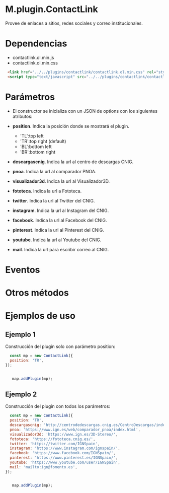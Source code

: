 # M.plugin.ContactLink

Provee de enlaces a sitios, redes sociales y correo institucionales.

# Dependencias

- contactlink.ol.min.js
- contactlink.ol.min.css


```html
 <link href="../../plugins/contactlink/contactlink.ol.min.css" rel="stylesheet" />
 <script type="text/javascript" src="../../plugins/contactlink/contactlink.ol.min.js"></script>
```

# Parámetros

- El constructor se inicializa con un JSON de options con los siguientes atributos:

- **position**. Indica la posición donde se mostrará el plugin.
  - 'TL':top left
  - 'TR':top right (default)
  - 'BL':bottom left
  - 'BR':bottom right
- **descargascnig**. Indica la url al centro de descargas CNIG. 
- **pnoa**. Indica la url al comparador PNOA.
- **visualizador3d**. Indica la url al Visualizador3D.
- **fototeca**. Indica la url a Fototeca.
- **twitter**. Indica la url al Twitter del CNIG.
- **instagram**. Indica la url al Instagram del CNIG.
- **facebook**. Indica la url al Facebook del CNIG.
- **pinterest**. Indica la url al Pinterest del CNIG.
- **youtube**. Indica la url al Youtube del CNIG.
- **mail**. Indica la url para escribir correo al CNIG.

# Eventos

# Otros métodos

# Ejemplos de uso

## Ejemplo 1
Construcción del plugin solo con parámetro position:

```javascript
  const mp = new ContactLink({
  position: 'TR',  
});


   map.addPlugin(mp);
```

## Ejemplo 2
Construcción del plugin con todos los parámetros:

```javascript
  const mp = new ContactLink({
  position: 'TR', 
  descargascnig: 'http://centrodedescargas.cnig.es/CentroDescargas/index.jsp',
  pnoa: 'https://www.ign.es/web/comparador_pnoa/index.html',
  visualizador3d: 'https://www.ign.es/3D-Stereo/',
  fototeca: 'https://fototeca.cnig.es/',
  twitter: 'https://twitter.com/IGNSpain',
  instagram: 'https://www.instagram.com/ignspain/',
  facebook: 'https://www.facebook.com/IGNSpain/',
  pinterest: 'https://www.pinterest.es/IGNSpain/',
  youtube: 'https://www.youtube.com/user/IGNSpain',
  mail: 'mailto:ign@fomento.es', 
});


   map.addPlugin(mp);
```
